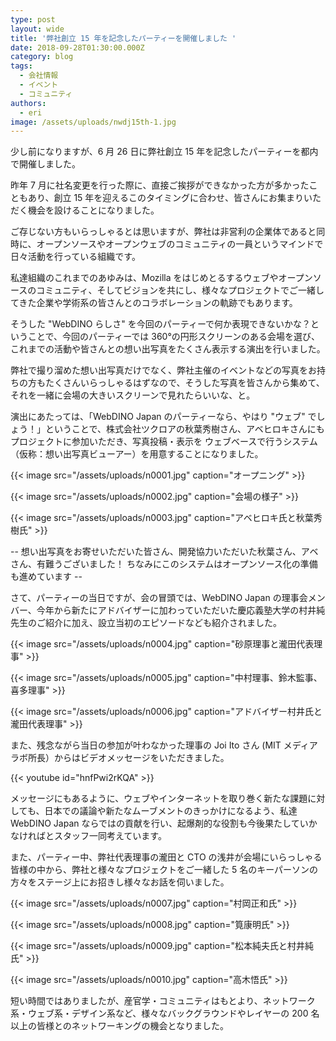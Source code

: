 ```yaml
---
type: post
layout: wide
title: '弊社創立 15 年を記念したパーティーを開催しました '
date: 2018-09-28T01:30:00.000Z
category: blog
tags:
  - 会社情報
  - イベント
  - コミュニティ
authors:
  - eri
image: /assets/uploads/nwdj15th-1.jpg
---
```

少し前になりますが、6 月 26 日に弊社創立 15 年を記念したパーティーを都内で開催しました。

昨年 7 月に社名変更を行った際に、直接ご挨拶ができなかった方が多かったこともあり、創立 15 年を迎えるこのタイミングに合わせ、皆さんにお集まりいただく機会を設けることになりました。

ご存じない方もいらっしゃるとは思いますが、弊社は非営利の企業体であると同時に、オープンソースやオープンウェブのコミュニティの一員というマインドで日々活動を行っている組織です。

私達組織のこれまでのあゆみは、Mozilla をはじめとるするウェブやオープンソースのコミュニティ、そしてビジョンを共にし、様々なプロジェクトでご一緒してきた企業や学術系の皆さんとのコラボレーションの軌跡でもあります。

そうした "WebDINO らしさ" を今回のパーティーで何か表現できないかな？ということで、今回のパーティーでは 360°の円形スクリーンのある会場を選び、これまでの活動や皆さんとの想い出写真をたくさん表示する演出を行いました。

弊社で撮り溜めた想い出写真だけでなく、弊社主催のイベントなどの写真をお持ちの方もたくさんいらっしゃるはずなので、そうした写真を皆さんから集めて、それを一緒に会場の大きいスクリーンで見れたらいいな、と。

演出にあたっては、「WebDINO Japan のパーティーなら、やはり "ウェブ" でしょう！」ということで、株式会社ツクロアの秋葉秀樹さん、アベヒロキさんにもプロジェクトに参加いただき、写真投稿・表示を ウェブベースで行うシステム（仮称：想い出写真ビューアー）を用意することになりました。

{{< image src="/assets/uploads/n0001.jpg" caption="オープニング" >}}

{{< image src="/assets/uploads/n0002.jpg" caption="会場の様子" >}}

{{< image src="/assets/uploads/n0003.jpg" caption="アベヒロキ氏と秋葉秀樹氏" >}}

\-- 想い出写真をお寄せいただいた皆さん、開発協力いただいた秋葉さん、アベさん、有難うございました！ ちなみにこのシステムはオープンソース化の準備も進めています --

さて、パーティーの当日ですが、会の冒頭では、WebDINO Japan の理事会メンバー、今年から新たにアドバイザーに加わっていただいた慶応義塾大学の村井純先生のご紹介に加え、設立当初のエピソードなども紹介されました。

{{< image src="/assets/uploads/n0004.jpg" caption="砂原理事と瀧田代表理事" >}}

{{< image src="/assets/uploads/n0005.jpg" caption="中村理事、鈴木監事、喜多理事" >}}

{{< image src="/assets/uploads/n0006.jpg" caption="アドバイザー村井氏と瀧田代表理事" >}}

また、残念ながら当日の参加が叶わなかった理事の Joi Ito さん (MIT メディアラボ所長）からはビデオメッセージをいただきました。

{{< youtube id="hnfPwi2rKQA" >}}

メッセージにもあるように、ウェブやインターネットを取り巻く新たな課題に対しても、日本での議論や新たなムーブメントのきっかけになるよう、私達 WebDINO Japan ならではの貢献を行い、起爆剤的な役割も今後果たしていかなければとスタッフ一同考えています。

また、パーティー中、弊社代表理事の瀧田と CTO の浅井が会場にいらっしゃる皆様の中から、弊社と様々なプロジェクトをご一緒した 5 名のキーパーソンの方々をステージ上にお招きし様々なお話を伺いました。

{{< image src="/assets/uploads/n0007.jpg" caption="村岡正和氏" >}}

{{< image src="/assets/uploads/n0008.jpg" caption="筧康明氏" >}}

{{< image src="/assets/uploads/n0009.jpg" caption="松本純夫氏と村井純氏" >}}

{{< image src="/assets/uploads/n0010.jpg" caption="高木悟氏" >}}

短い時間ではありましたが、産官学・コミュニティはもとより、ネットワーク系・ウェブ系・デザイン系など、様々なバックグラウンドやレイヤーの 200 名以上の皆様とのネットワーキングの機会となりました。
